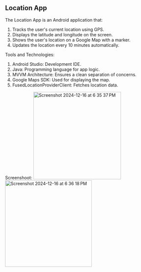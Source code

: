 ## Location App
 
The Location App is an Android application that:  
1. Tracks the user's current location using GPS.  
2. Displays the latitude and longitude on the screen.  
3. Shows the user's location on a Google Map with a marker.  
4. Updates the location every 10 minutes automatically.  
 

Tools and Technologies:
1. Android Studio: Development IDE.  
2. Java: Programming language for app logic.  
3. MVVM Architecture: Ensures a clean separation of concerns.  
4. Google Maps SDK: Used for displaying the map.  
5. FusedLocationProviderClient: Fetches location data.  

Screenshoot:
<img width="285" alt="Screenshot 2024-12-16 at 6 35 37 PM" src="https://github.com/user-attachments/assets/85e943b5-e25f-4dd5-b80e-5fa771a002ef" />
<img width="282" alt="Screenshot 2024-12-16 at 6 36 18 PM" src="https://github.com/user-attachments/assets/d0ea7a7c-d404-49f1-bcff-009b9704da72" />

